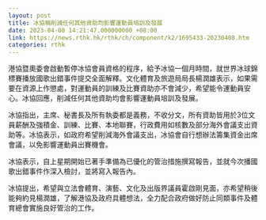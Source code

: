 ```yaml
---
layout: post
title: 冰協稱削減任何其他資助均影響運動員培訓及發展
date: 2023-04-08 14:21:47.000000000 +08:00
link: https://news.rthk.hk/rthk/ch/component/k2/1695433-20230408.htm
categories: rthk
---
```


港協暨奧委會啟動暫停冰協會員資格的程序，給予冰協一個月時間，就世界冰球錦標賽播放國歌出錯事件提交全面解釋。文化體育及旅遊局局長楊潤雄表示，如果需要在資源上作懲處，對運動員的訓練及比賽資助亦不會減少，希望能令運動員安心。冰協回應，削減任何其他資助均會影響運動員培訓及發展。

冰協指出，主席、秘書長及所有執委都是義務，不收分文，所有資助皆用於3位文員薪酬及強積金、訓練、比賽、本地聯賽，行政費用如核數及部分海外會議支出資助等。冰協表示，如政府希望削減海外會議支出，冰協會自行想辦法籌集資金出席會議，以免影響運動員出賽機會。

冰協表示，自上星期開始已著手準備為已優化的管治措施撰寫報告，並就今次播國歌出錯事件作深入檢討，並將寫入報告內。

冰協提出，希望與立法會體育、演藝、文化及出版界議員霍啟剛見面，亦希望稍後能夠約見楊潤雄，了解港協及政府具體想法，全力配合政府做好防止同類事件及體育總會實施良好管治的工作。
